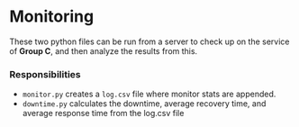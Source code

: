 # Monitoring
These two python files can be run from a server to check up on the service of
**Group C**, and then analyze the results from this. 

### Responsibilities

* `monitor.py` creates a `log.csv` file where monitor stats are appended. 
* `downtime.py` calculates the downtime, average recovery time, and average
  response time from the log.csv file 
